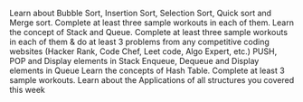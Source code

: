Learn about Bubble Sort, Insertion Sort, Selection Sort, Quick sort and Merge sort. Complete at least three sample workouts in each of them.
Learn the concept of Stack and Queue. Complete at least three sample workouts in each of them & do at least 3 problems from any competitive coding websites (Hacker Rank, Code Chef, Leet code, Algo Expert, etc.)
PUSH, POP and Display elements in Stack 
Enqueue, Dequeue and Display elements in Queue
Learn the concepts of Hash Table. Complete at least 3 sample workouts.
Learn about the Applications of all structures you covered this week
 


 